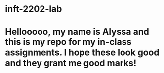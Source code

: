 # inft-2202-lab

# Hellooooo, my name is Alyssa and this is my repo for my in-class assignments. I hope these look good and they grant me good marks!
